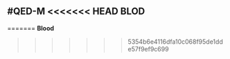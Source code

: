 #QED-M
<<<<<<< HEAD
**BLOD**
------
=======
**Blood**
>>>>>>> 5354b6e4116dfa10c068f95de1dde57f9ef9c699

